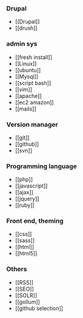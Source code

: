 ### Drupal

* [[Drupal]]
* [[drush]]

### admin sys
* [[fresh install]]
* [[Linux]]
* [[ubuntu]]
* [[Mysql]]
* [[script bash]]
* [[vim]]
* [[apache]]
* [[ec2 amazon]]
* [[mails]]

### Version manager
* [[git]]
* [[github]]
* [[svn]]

### Programming language
* [[php]]
* [[javascript]]
* [[ajax]]
* [[jquery]]
* [[ruby]]

### Front end, theming 
* [[css]]
* [[sass]]
* [[html]]
* [[html5]]

### Others
* [[RSS]]
* [[SEO]]
* [[SOLR]]
* [[gollum]]
* [[github selection]]

